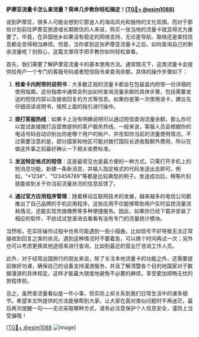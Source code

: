 **萨摩亚流量卡怎么查流量？简单几步教你轻松搞定！[[TG💪+ @esim1088](https://t.me/s/esim1088)]**

说到萨摩亚，很多人可能会想到它那迷人的海岛风光和独特的文化氛围。而对于那些计划前往萨摩亚旅游或长期居住的人来说，购买一张当地的流量卡就显得尤为重要了。毕竟，在异国他乡如果没有稳定的网络支持，无论是导航、联络还是查找信息都会变得相当麻烦。但是，当你拿到这张萨摩亚流量卡之后，如何查询自己的剩余流量呢？别担心，这篇文章将手把手教你如何轻松查看。

首先，我们需要了解萨摩亚流量卡的基本使用方法。通常情况下，这类流量卡会提供给用户一个专门的客服号码或者短信指令来查询余额。具体的操作步骤如下：

1. **检查卡内附带的说明书**：大多数正规的流量卡都会在包装盒内附带一份详细的使用指南。这份指南中通常会列出如何查询流量余额的具体步骤，包括需要发送的短信内容以及接收回复的方式等信息。如果你是第一次使用该卡，建议先仔细阅读说明书，按照上面的指引进行操作。

2. **拨打客服热线**：如果卡上没有明确说明可以通过短信查询流量余额，那么你可以尝试直接拨打运营商提供的客户服务热线。一般来说，客服人员会根据你的电话号码自动识别出你是哪个用户的账户，并告知你当前的流量使用情况。不过需要注意的是，部分国家和地区可能对拨打国际长途收取额外费用，所以在做这件事之前最好确认一下相关收费标准。

3. **发送特定格式的短信**：这是最常见也是最方便的一种方式。只需打开手机上的短消息功能，新建一条新消息，并输入指定格式的代码发送出去即可。例如，“*123#”、“123456789”等都是比较典型的例子。发送成功后，稍等片刻就能收到关于你当前流量状况的信息反馈了。

4. **通过官方应用程序管理**：随着移动互联网技术的发展，越来越多的电信公司都推出了自己品牌的手机应用程序。这些应用不仅能够帮助用户实时监控流量消耗情况，还能实现充值缴费等多种便捷服务。因此，如果你已经下载并安装了相应的软件，不妨试试登录进去看看有没有专门的流量统计模块。

当然啦，在实际操作过程中也有可能遇到一些小插曲，比如信号不好导致无法正常接收到回复之类的状况。遇到这种情况时不要着急，可以换个时间再试一次；另外也可以考虑更换其他途径来进行查询，比如到最近的营业厅咨询工作人员。

此外，对于经常出国旅行的朋友来说，除了关注本地流量卡的功能之外，还需要提前做好功课，确保自己的设备支持漫游服务，并且了解清楚各个目的地国家对于数据漫游的具体规定。这样才能最大限度地避免不必要的麻烦，享受更加顺畅无忧的旅程体验。

总之，虽然查流量看似是一件小事，但实际上却关系到我们日常生活中的诸多细节。希望本文所提供的方法能够帮到大家，让大家在面对类似问题时不再迷茫。最后再次提醒一句——无论采取哪种方式，请务必注意保护个人信息安全，谨防上当受骗哦！

[[TG💪+ @esim1088](https://t.me/s/esim1088) ![Image](https://i.postimg.cc/4NQfJmqS/Snipaste-2025-05-13-00-14-12.png)]